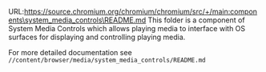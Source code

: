 URL:https://source.chromium.org/chromium/chromium/src/+/main:components\system_media_controls\README.md
This folder is a component of System Media Controls which allows playing media
to interface with OS surfaces for displaying and controlling playing media.

For more detailed documentation see
`//content/browser/media/system_media_controls/README.md`